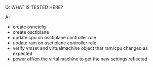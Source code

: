 Q: WHAT IS TESTED HERE?

A:
- create osnetcfg
- create osctlplane
- update cpu on osctlplane controller role
- update ram on osctlplane controller role
- verify vmset and virtualmachine object that ram/cpu changed as expected
- power off/on the virtal machine to get the new settings reflected
